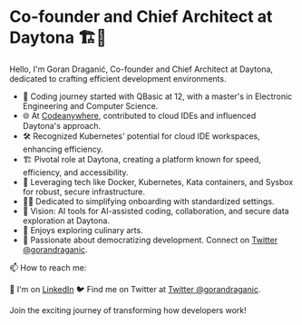 # Co-founder and Chief Architect at Daytona 🏗️🔧

Hello, I'm Goran Draganić, Co-founder and Chief Architect at Daytona, dedicated to crafting efficient development environments.

* 🚀 Coding journey started with QBasic at 12, with a master's in Electronic Engineering and Computer Science.
* 🌐 At [Codeanywhere](https://www.codeanywhere.com/), contributed to cloud IDEs and influenced Daytona's approach.
* 🛠️ Recognized Kubernetes' potential for cloud IDE workspaces, enhancing efficiency.
* 🏗️ Pivotal role at Daytona, creating a platform known for speed, efficiency, and accessibility.
* 🔧 Leveraging tech like Docker, Kubernetes, Kata containers, and Sysbox for robust, secure infrastructure.
* 🧑‍💼 Dedicated to simplifying onboarding with standardized settings.
* 🌟 Vision: AI tools for AI-assisted coding, collaboration, and secure data exploration at Daytona.
* 🍳 Enjoys exploring culinary arts.
* 💬 Passionate about democratizing development. Connect on [Twitter @gorandraganic](https://twitter.com/gorandraganic).

📫 How to reach me:

🏢 I'm on [LinkedIn](https://www.linkedin.com/in/goran-draganic/)
🐦 Find me on Twitter at [Twitter @gorandraganic](https://twitter.com/gorandraganic).

Join the exciting journey of transforming how developers work!

<!--
**gdraganic/gdraganic** is a ✨ _special_ ✨ repository because its `README.md` (this file) appears on your GitHub profile.

Here are some ideas to get you started:

- 🔭 I’m currently working on ...
- 🌱 I’m currently learning ...
- 👯 I’m looking to collaborate on ...
- 🤔 I’m looking for help with ...
- 💬 Ask me about ...
- 📫 How to reach me: ...
- 😄 Pronouns: ...
- ⚡ Fun fact: ...
-->

